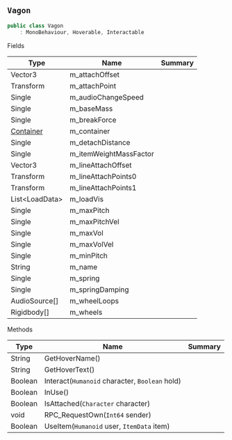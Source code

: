 ## `Vagon`

```csharp
public class Vagon
    : MonoBehaviour, Hoverable, Interactable

```

Fields

| Type | Name | Summary | 
| --- | --- | --- | 
| Vector3 | m_attachOffset |  | 
| Transform | m_attachPoint |  | 
| Single | m_audioChangeSpeed |  | 
| Single | m_baseMass |  | 
| Single | m_breakForce |  | 
| [Container](./Container.md) | m_container |  | 
| Single | m_detachDistance |  | 
| Single | m_itemWeightMassFactor |  | 
| Vector3 | m_lineAttachOffset |  | 
| Transform | m_lineAttachPoints0 |  | 
| Transform | m_lineAttachPoints1 |  | 
| List&lt;LoadData&gt; | m_loadVis |  | 
| Single | m_maxPitch |  | 
| Single | m_maxPitchVel |  | 
| Single | m_maxVol |  | 
| Single | m_maxVolVel |  | 
| Single | m_minPitch |  | 
| String | m_name |  | 
| Single | m_spring |  | 
| Single | m_springDamping |  | 
| AudioSource[] | m_wheelLoops |  | 
| Rigidbody[] | m_wheels |  | 


Methods

| Type | Name | Summary | 
| --- | --- | --- | 
| String | GetHoverName() |  | 
| String | GetHoverText() |  | 
| Boolean | Interact(`Humanoid` character, `Boolean` hold) |  | 
| Boolean | InUse() |  | 
| Boolean | IsAttached(`Character` character) |  | 
| void | RPC_RequestOwn(`Int64` sender) |  | 
| Boolean | UseItem(`Humanoid` user, `ItemData` item) |  | 


